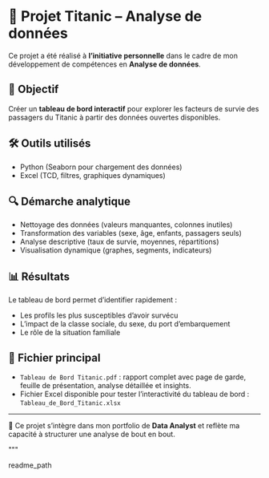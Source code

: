 # 🚢 Projet Titanic – Analyse de données

Ce projet a été réalisé à **l’initiative personnelle** dans le cadre de mon développement de compétences en **Analyse de données**.

## 🎯 Objectif

Créer un **tableau de bord interactif** pour explorer les facteurs de survie des passagers du Titanic à partir des données ouvertes disponibles.

## 🛠️ Outils utilisés

- Python (Seaborn pour chargement des données)
- Excel (TCD, filtres, graphiques dynamiques)

## 🔍 Démarche analytique

- Nettoyage des données (valeurs manquantes, colonnes inutiles)
- Transformation des variables (sexe, âge, enfants, passagers seuls)
- Analyse descriptive (taux de survie, moyennes, répartitions)
- Visualisation dynamique (graphes, segments, indicateurs)

## 📊 Résultats

Le tableau de bord permet d’identifier rapidement :
- Les profils les plus susceptibles d’avoir survécu
- L’impact de la classe sociale, du sexe, du port d’embarquement
- Le rôle de la situation familiale

## 📁 Fichier principal

- `Tableau de Bord Titanic.pdf` : rapport complet avec page de garde, feuille de présentation, analyse détaillée et insights.
- Fichier Excel disponible pour tester l’interactivité du tableau de bord : `Tableau_de_Bord_Titanic.xlsx`

---

🔗 Ce projet s’intègre dans mon portfolio de **Data Analyst** et reflète ma capacité à structurer une analyse de bout en bout.

"""

readme_path
